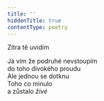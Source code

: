 ```yaml
---
title: ''
hiddenTitle: true
contentType: poetry
---
```


<section>

Zítra tě uvidím

Já vím že podruhé nevstoupím  
do toho divokého proudu  
Ale jednou se dotknu  
Toho co minulo  
a zůstalo _živé_

</section>
